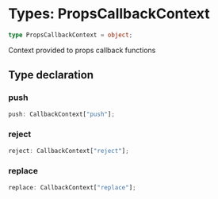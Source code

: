 # Types: PropsCallbackContext

```ts
type PropsCallbackContext = object;
```

Context provided to props callback functions

## Type declaration

### push

```ts
push: CallbackContext["push"];
```

### reject

```ts
reject: CallbackContext["reject"];
```

### replace

```ts
replace: CallbackContext["replace"];
```
